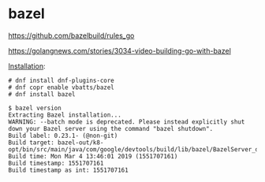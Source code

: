 # bazel


https://github.com/bazelbuild/rules_go

https://golangnews.com/stories/3034-video-building-go-with-bazel


[Installation](https://docs.bazel.build/versions/master/install-redhat.html):

```
# dnf install dnf-plugins-core
# dnf copr enable vbatts/bazel
# dnf install bazel

$ bazel version
Extracting Bazel installation...
WARNING: --batch mode is deprecated. Please instead explicitly shut down your Bazel server using the command "bazel shutdown".
Build label: 0.23.1- (@non-git)
Build target: bazel-out/k8-opt/bin/src/main/java/com/google/devtools/build/lib/bazel/BazelServer_deploy.jar
Build time: Mon Mar 4 13:46:01 2019 (1551707161)
Build timestamp: 1551707161
Build timestamp as int: 1551707161


```
